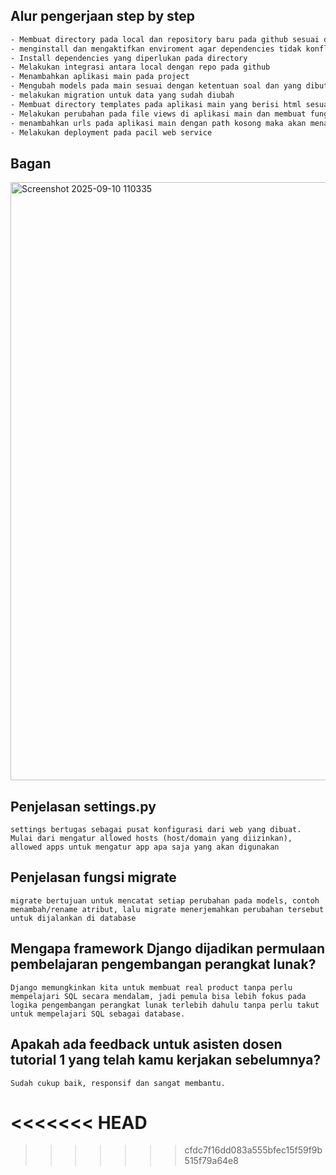 

## Alur pengerjaan step by step
```bash
- Membuat directory pada local dan repository baru pada github sesuai dengan project yang akan dibuat
- menginstall dan mengaktifkan enviroment agar dependencies tidak konflik dengan dependencies yang ada di local
- Install dependencies yang diperlukan pada directory
- Melakukan integrasi antara local dengan repo pada github
- Menambahkan aplikasi main pada project
- Mengubah models pada main sesuai dengan ketentuan soal dan yang dibutuhkan
- melakukan migration untuk data yang sudah diubah
- Membuat directory templates pada aplikasi main yang berisi html sesuai dengan apa yang ingin ditampilkan pada aplikasi main
- Melakukan perubahan pada file views di aplikasi main dan membuat fungsi untuk mengembalikan dictionary berisi data sesuai dengan yang dibutuhkan pada html dan melakukan render html
- menambahkan urls pada aplikasi main dengan path kosong maka akan menampilkan aplikasi main lalu menambahkannya pada urls project
- Melakukan deployment pada pacil web service
```

## Bagan
<img width="1707" height="957" alt="Screenshot 2025-09-10 110335" src="https://github.com/user-attachments/assets/a7eed1e6-dc4b-483c-a40e-ce4256ac7be9" />


## Penjelasan settings.py
```
settings bertugas sebagai pusat konfigurasi dari web yang dibuat. Mulai dari mengatur allowed hosts (host/domain yang diizinkan), allowed apps untuk mengatur app apa saja yang akan digunakan
```

## Penjelasan fungsi migrate
```
migrate bertujuan untuk mencatat setiap perubahan pada models, contoh menambah/rename atribut, lalu migrate menerjemahkan perubahan tersebut untuk dijalankan di database
```

## Mengapa framework Django dijadikan permulaan pembelajaran pengembangan perangkat lunak?
```
Django memungkinkan kita untuk membuat real product tanpa perlu mempelajari SQL secara mendalam, jadi pemula bisa lebih fokus pada logika pengembangan perangkat lunak terlebih dahulu tanpa perlu takut untuk mempelajari SQL sebagai database.
```

## Apakah ada feedback untuk asisten dosen tutorial 1 yang telah kamu kerjakan sebelumnya?
```
Sudah cukup baik, responsif dan sangat membantu.
```
<<<<<<< HEAD
=======

<!-- ## 🛠 Installation
```bash
git clone https://github.com/username/myproject.git
cd myproject
npm install -->
>>>>>>> cfdc7f16dd083a555bfec15f59f9b515f79a64e8
